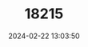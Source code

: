 ---
title: "18215"
category: "Procambarus pogum"
draft: false
date: 2024-02-22 13:03:50
languages:
  English: ["Bearded Crayfish", "Bearded Red Crayfish"]
---